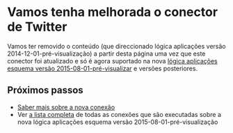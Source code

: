 <properties
   pageTitle="Utilizando o conector de Twitter nas aplicações de lógica | Aplicação de serviço do Microsoft Azure"
   description="Como criar e configurar a aplicação de conector Twitter ou API e utilizá-la numa aplicação lógica na aplicação de serviço do Azure"
   services="logic-apps"
   documentationCenter=".net,nodejs,java"
   authors="msftman"
   manager="erikre"
   editor=""/>

<tags
   ms.service="logic-apps"
   ms.devlang="multiple"
   ms.topic="article"
   ms.tgt_pltfrm="na"
   ms.workload="integration"
   ms.date="04/19/2016"
   ms.author="deonhe"/>


# <a name="weve-improved-the-twitter-connector"></a>Vamos tenha melhorada o conector de Twitter 

Vamos ter removido o conteúdo (que direccionado lógica aplicações versão 2014-12-01-pré-visualização) a partir desta página uma vez que este conector foi atualizado e só é agora suportado na nova [lógica aplicações esquema versão 2015-08-01-pré-visualizar](./app-service-logic-schema-2015-08-01.md) e versões posteriores. 


## <a name="next-steps"></a>Próximos passos    

- [Saber mais sobre a nova conexão](../connectors/connectors-create-api-twitter.md)
- Ver [a lista completa](../connectors/apis-list.md) de todas as conexões que são executadas sobre a nova lógica aplicações esquema versão 2015-08-01-pré-visualização  